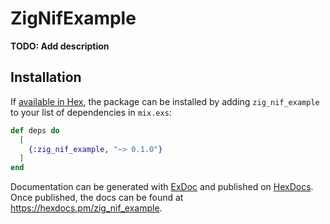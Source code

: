 # ZigNifExample

**TODO: Add description**

## Installation

If [available in Hex](https://hex.pm/docs/publish), the package can be installed
by adding `zig_nif_example` to your list of dependencies in `mix.exs`:

```elixir
def deps do
  [
    {:zig_nif_example, "~> 0.1.0"}
  ]
end
```

Documentation can be generated with [ExDoc](https://github.com/elixir-lang/ex_doc)
and published on [HexDocs](https://hexdocs.pm). Once published, the docs can
be found at <https://hexdocs.pm/zig_nif_example>.

